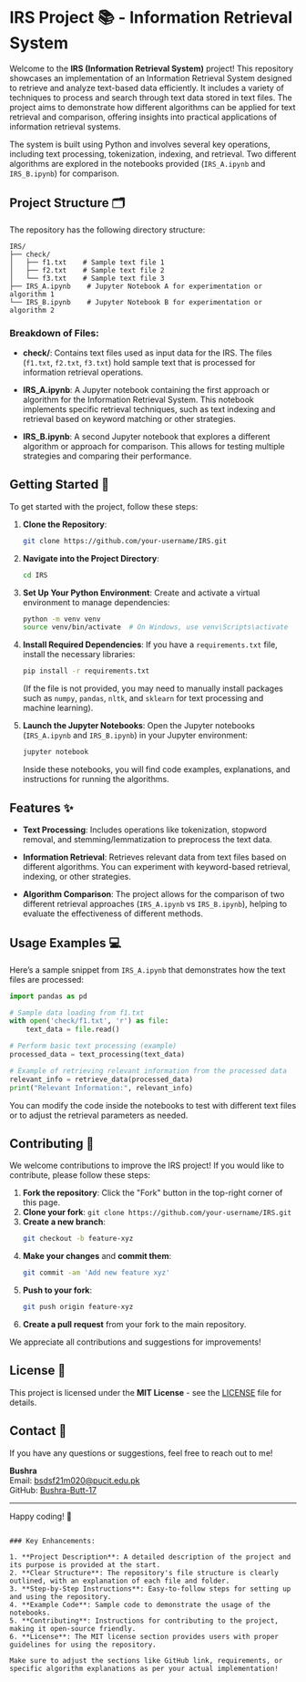 
# IRS Project 📚 - Information Retrieval System

Welcome to the **IRS (Information Retrieval System)** project! This repository showcases an implementation of an Information Retrieval System designed to retrieve and analyze text-based data efficiently. It includes a variety of techniques to process and search through text data stored in text files. The project aims to demonstrate how different algorithms can be applied for text retrieval and comparison, offering insights into practical applications of information retrieval systems.

The system is built using Python and involves several key operations, including text processing, tokenization, indexing, and retrieval. Two different algorithms are explored in the notebooks provided (`IRS_A.ipynb` and `IRS_B.ipynb`) for comparison.

## Project Structure 🗂️

The repository has the following directory structure:

```
IRS/
├── check/
│   ├── f1.txt    # Sample text file 1
│   ├── f2.txt    # Sample text file 2
│   └── f3.txt    # Sample text file 3
├── IRS_A.ipynb    # Jupyter Notebook A for experimentation or algorithm 1
└── IRS_B.ipynb    # Jupyter Notebook B for experimentation or algorithm 2
```

### Breakdown of Files:

- **check/**: Contains text files used as input data for the IRS. The files (`f1.txt`, `f2.txt`, `f3.txt`) hold sample text that is processed for information retrieval operations.
  
- **IRS_A.ipynb**: A Jupyter notebook containing the first approach or algorithm for the Information Retrieval System. This notebook implements specific retrieval techniques, such as text indexing and retrieval based on keyword matching or other strategies.
  
- **IRS_B.ipynb**: A second Jupyter notebook that explores a different algorithm or approach for comparison. This allows for testing multiple strategies and comparing their performance.

## Getting Started 🚀

To get started with the project, follow these steps:

1. **Clone the Repository**:
   ```bash
   git clone https://github.com/your-username/IRS.git
   ```

2. **Navigate into the Project Directory**:
   ```bash
   cd IRS
   ```

3. **Set Up Your Python Environment**:
   Create and activate a virtual environment to manage dependencies:
   ```bash
   python -m venv venv
   source venv/bin/activate  # On Windows, use venv\Scripts\activate
   ```

4. **Install Required Dependencies**:
   If you have a `requirements.txt` file, install the necessary libraries:
   ```bash
   pip install -r requirements.txt
   ```
   (If the file is not provided, you may need to manually install packages such as `numpy`, `pandas`, `nltk`, and `sklearn` for text processing and machine learning).

5. **Launch the Jupyter Notebooks**:
   Open the Jupyter notebooks (`IRS_A.ipynb` and `IRS_B.ipynb`) in your Jupyter environment:
   ```bash
   jupyter notebook
   ```

   Inside these notebooks, you will find code examples, explanations, and instructions for running the algorithms.

## Features ✨

- **Text Processing**: Includes operations like tokenization, stopword removal, and stemming/lemmatization to preprocess the text data.
  
- **Information Retrieval**: Retrieves relevant data from text files based on different algorithms. You can experiment with keyword-based retrieval, indexing, or other strategies.

- **Algorithm Comparison**: The project allows for the comparison of two different retrieval approaches (`IRS_A.ipynb` vs `IRS_B.ipynb`), helping to evaluate the effectiveness of different methods.

## Usage Examples 💻

Here’s a sample snippet from `IRS_A.ipynb` that demonstrates how the text files are processed:

```python
import pandas as pd

# Sample data loading from f1.txt
with open('check/f1.txt', 'r') as file:
    text_data = file.read()

# Perform basic text processing (example)
processed_data = text_processing(text_data)

# Example of retrieving relevant information from the processed data
relevant_info = retrieve_data(processed_data)
print("Relevant Information:", relevant_info)
```

You can modify the code inside the notebooks to test with different text files or to adjust the retrieval parameters as needed.

## Contributing 🤝

We welcome contributions to improve the IRS project! If you would like to contribute, please follow these steps:

1. **Fork the repository**: Click the "Fork" button in the top-right corner of this page.
2. **Clone your fork**: `git clone https://github.com/your-username/IRS.git`
3. **Create a new branch**:
   ```bash
   git checkout -b feature-xyz
   ```
4. **Make your changes** and **commit them**:
   ```bash
   git commit -am 'Add new feature xyz'
   ```
5. **Push to your fork**:
   ```bash
   git push origin feature-xyz
   ```
6. **Create a pull request** from your fork to the main repository.

We appreciate all contributions and suggestions for improvements!

## License 📝

This project is licensed under the **MIT License** - see the [LICENSE](LICENSE) file for details.

## Contact 📧

If you have any questions or suggestions, feel free to reach out to me!

**Bushra**  
Email: bsdsf21m020@pucit.edu.pk  
GitHub: [Bushra-Butt-17](https://github.com/Bushra-Butt-17)

---

Happy coding! 🚀
```

### Key Enhancements:

1. **Project Description**: A detailed description of the project and its purpose is provided at the start.
2. **Clear Structure**: The repository's file structure is clearly outlined, with an explanation of each file and folder.
3. **Step-by-Step Instructions**: Easy-to-follow steps for setting up and using the repository.
4. **Example Code**: Sample code to demonstrate the usage of the notebooks.
5. **Contributing**: Instructions for contributing to the project, making it open-source friendly.
6. **License**: The MIT license section provides users with proper guidelines for using the repository.

Make sure to adjust the sections like GitHub link, requirements, or specific algorithm explanations as per your actual implementation!
